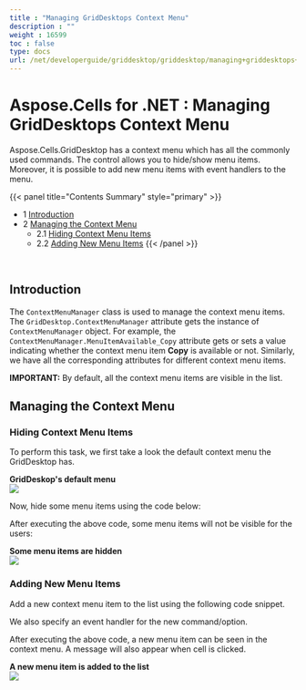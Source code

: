 ```yaml
---
title : "Managing GridDesktops Context Menu" 
description : "" 
weight : 16599 
toc : false
type: docs
url: /net/developerguide/griddesktop/griddesktop/managing+griddesktops+context+menu/
---
```


# Aspose.Cells for .NET : Managing GridDesktops Context Menu


Aspose.Cells.GridDesktop has a context menu which has all the commonly used commands. The control allows you to hide/show menu items. Moreover, it is possible to add new menu items with event handlers to the menu.

{{< panel title="Contents Summary" style="primary" >}}
*   1 [Introduction](#introduction)
*   2 [Managing the Context Menu](#managing-the-context-menu)
    *   2.1 [Hiding Context Menu Items](#hiding-context-menu-items)
    *   2.2 [Adding New Menu Items](#adding-new-menu-items)
{{< /panel >}}
 

 

## Introduction

The `ContextMenuManager` class is used to manage the context menu items. The `GridDesktop.ContextMenuManager` attribute gets the instance of `ContextMenuManager` object. For example, the `ContextMenuManager.MenuItemAvailable_Copy` attribute gets or sets a value indicating whether the context menu item **Copy** is available or not. Similarly, we have all the corresponding attributes for different context menu items.

**IMPORTANT:** By default, all the context menu items are visible in the list.

## Managing the Context Menu

### Hiding Context Menu Items

To perform this task, we first take a look the default context menu the GridDesktop has.

**GridDeskop's default menu**  
![](https://docs2.aspose.com/cells/net/attachments/5017852/5113856.png)

Now, hide some menu items using the code below:

After executing the above code, some menu items will not be visible for the users:

**Some menu items are hidden**  
![](https://docs2.aspose.com/cells/net/attachments/5017852/5113857.png)

### Adding New Menu Items

Add a new context menu item to the list using the following code snippet.

  
We also specify an event handler for the new command/option.

After executing the above code, a new menu item can be seen in the context menu. A message will also appear when cell is clicked.

**A new menu item is added to the list**  
![](https://docs2.aspose.com/cells/net/attachments/5017852/5113858.png)

